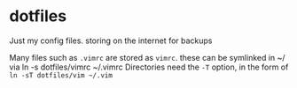 dotfiles
========
Just my config files. storing on the internet for backups

Many files such as `.vimrc` are stored as `vimrc`. these can be symlinked in ~/ via ln -s dotfiles/vimrc ~/.vimrc
Directories need the `-T` option, in the form of `ln -sT dotfiles/vim ~/.vim`
